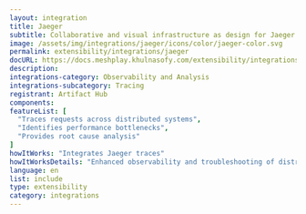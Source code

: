 ```yaml
---
layout: integration
title: Jaeger
subtitle: Collaborative and visual infrastructure as design for Jaeger
image: /assets/img/integrations/jaeger/icons/color/jaeger-color.svg
permalink: extensibility/integrations/jaeger
docURL: https://docs.meshplay.khulnasofy.com/extensibility/integrations/jaeger
description: 
integrations-category: Observability and Analysis
integrations-subcategory: Tracing
registrant: Artifact Hub
components: 
featureList: [
  "Traces requests across distributed systems",
  "Identifies performance bottlenecks",
  "Provides root cause analysis"
]
howItWorks: "Integrates Jaeger traces"
howItWorksDetails: "Enhanced observability and troubleshooting of distributed systems in Kubernetes"
language: en
list: include
type: extensibility
category: integrations
---
```

